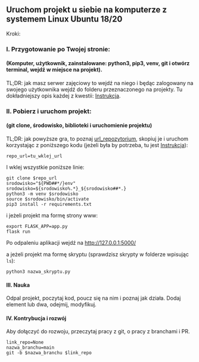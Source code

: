 ## Uruchom projekt u siebie na komputerze z systemem Linux Ubuntu 18/20

Kroki:

### I. Przygotowanie po Twojej stronie:
#### (Komputer, użytkownik, zainstalowane: python3, pip3, venv, git i otwórz terminal, wejdź w miejsce na projekt).

TL;DR: jak masz serwer zajęciowy to wejdź na niego i będąc zalogowany na swojego użytkownika wejdź do folderu przeznaczonego na projekty. Tu dokładniejszy opis każdej z kwestii: [Instrukcja](https://github.com/ZPXD/zajecia_programowania_xd/blob/main/przydatne/przygotuj_komputer_z_linuxem_na_projekt.md).

### II. Pobierz i uruchom projekt:
#### (git clone, środowisko, biblioteki i uruchomienie projektu)

TL;DR: jak powyższe gra, to poznaj [url_repozytorium](https://github.com/ZPXD/zajecia_programowania_xd/blob/main/przydatne/url_repozytorium.md), skopiuj je i uruchom korzystając z poniższego kodu (jeżeli była by potrzeba, tu jest [Instrukcja](https://github.com/ZPXD/zajecia_programowania_xd/blob/main/przydatne/pobierz_i_uruchom_projekt_linux.md)):
```
repo_url=tu_wklej_url
```
I wklej wszystkie poniższe linie:
```
git clone $repo_url
srodowisko="${PWD##*/}env"
srodowisko=${srodowisko%.*}_${srodowisko##*.}
python3 -m venv $srodowisko
source $srodowisko/bin/activate
pip3 install -r requirements.txt
```
i jeżeli projekt ma formę strony www:
```
export FLASK_APP=app.py
flask run
```
Po odpaleniu aplikacji wejdź na http://127.0.0.1:5000/ 

a jeżeli projekt ma formę skryptu (sprawdzisz skrypty w folderze wpisując `ls`):
```
python3 nazwa_skryptu.py
```
#### III. Nauka

Odpal projekt, poczytaj kod, poucz się na nim i poznaj jak działa. Dodaj element lub dwa, odejmij, modyfikuj. 

#### IV. Kontrybucja i rozwój


Aby dołączyć do rozwoju, przeczytaj pracy z git, o pracy z branchami i PR.

```
link_repo=None
nazwa_branchu=main
git -b $nazwa_branchu $link_repo
```
